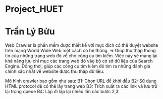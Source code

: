 # Project_HUET
# Trần Lý Bửu

Web Crawler là phần mềm được thiết kế với mục đích có thể duyệt website trên mạng World Wide Web một cách có hệ thống.
=> Giúp thu thập thông tin của những trang web đó về cho công cụ tìm kiếm.
Việc này sẽ mang lại khả năng lưu chỉ mục các trang web đó vào bộ cơ sở dữ liệu của Search Engine. 
Đồng thời, giúp các công cụ tìm kiếm đó tìm ra những đánh giá chính xác nhất về website được thu thập dữ liệu.

Mô hình crawler bao gồm như sau:
B1: Chọn URL để khởi đầu
B2: Sử dụng HTML protocol để có thể lấy trang web
B3: Trích xuất ra các link và lưu trữ lại trong queue
B4: Lặp đi lặp lại nhiều lần các bước 2,3
